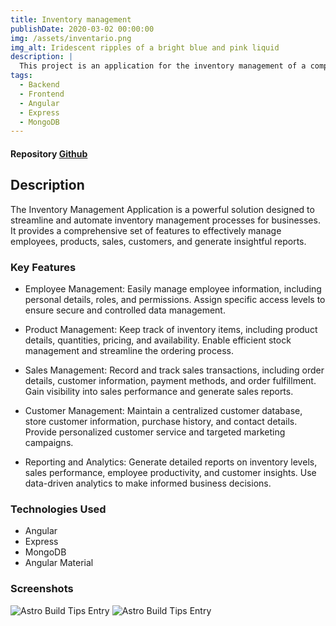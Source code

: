 ```yaml
---
title: Inventory management
publishDate: 2020-03-02 00:00:00
img: /assets/inventario.png
img_alt: Iridescent ripples of a bright blue and pink liquid
description: |
  This project is an application for the inventory management of a company made in Angular, Express and Mongodb.
tags:
  - Backend
  - Frontend
  - Angular
  - Express
  - MongoDB
---
```


#### Repository <a target="blank" href="https://github.com/ferguevara2000/gestion-inventario">Github</a>

## Description

The Inventory Management Application is a powerful solution designed to streamline and automate inventory management processes for businesses. It provides a comprehensive set of features to effectively manage employees, products, sales, customers, and generate insightful reports.

### Key Features

- Employee Management: Easily manage employee information, including personal details, roles, and permissions. Assign specific access levels to ensure secure and controlled data management.

- Product Management: Keep track of inventory items, including product details, quantities, pricing, and availability. Enable efficient stock management and streamline the ordering process.

- Sales Management: Record and track sales transactions, including order details, customer information, payment methods, and order fulfillment. Gain visibility into sales performance and generate sales reports.

- Customer Management: Maintain a centralized customer database, store customer information, purchase history, and contact details. Provide personalized customer service and targeted marketing campaigns.

- Reporting and Analytics: Generate detailed reports on inventory levels, sales performance, employee productivity, and customer insights. Use data-driven analytics to make informed business decisions.

### Technologies Used

- Angular
- Express
- MongoDB
- Angular Material

### Screenshots

<img src="/assets/inventario-all.png" alt="Astro Build Tips Entry">
<img src="/assets/inventario-add.png" alt="Astro Build Tips Entry">


